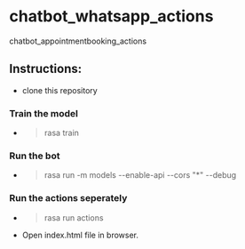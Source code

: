 # chatbot_whatsapp_actions
chatbot_appointmentbooking_actions

## Instructions:

- clone this repository

### Train the model
- > rasa train

### Run the bot 
- > rasa run -m models --enable-api --cors "*" --debug

### Run the actions seperately
 - > rasa run actions

 - Open index.html file in browser.

